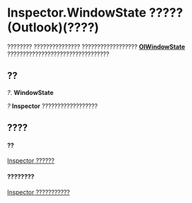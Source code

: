 
# Inspector.WindowState ????? (Outlook)(????)

???????? ??????????????? ??????????????????  **[OlWindowState](cc9860c4-9de6-4dd3-05e5-5b87e6b4bd88.md)** ?????????????????????????????????


## ??

 _?_. **WindowState**

 _?_ **Inspector** ??????????????????


## ????


#### ??


[Inspector ??????](d7384756-669c-0549-1032-c3b864187994.md)
#### ????????


[Inspector ???????????](http://msdn.microsoft.com/library/acd3e13f-4727-7966-d2a5-a95e4528425c%28Office.15%29.aspx)
